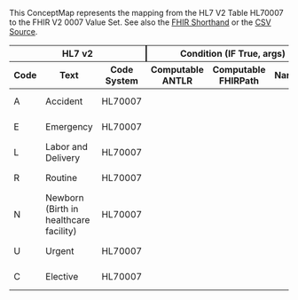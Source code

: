 
This ConceptMap represents the mapping from the HL7 V2 Table HL70007 to the FHIR V2 0007 Value Set. See also the <a href='https://github.com/HL7/v2-to-fhir/blob/master/tank/Table HL70007 to V2 0007.fsh'>FHIR Shorthand</a> or the <a href='https://github.com/HL7/v2-to-fhir/blob/master/mappings/codesystems/HL7 Concept Map_ AdmissionType - Sheet1.csv'>CSV Source</a>.
<table class='grid'><thead>
<tr><th colspan='3' style='border-right: 2px solid black;'>HL7 v2</th><th colspan='3' style='border-right: 2px solid black;'>Condition (IF True, args)</th><th colspan='4'>HL7 FHIR</th><th rowspan='2'>Comments</th></tr>
<tr><th>Code</th><th>Text</th><th>Code System</th><th>Computable ANTLR</th><th>Computable FHIRPath</th><th>Narrative</th><th>Code</th><th>Proposed Extension</th><th>Display</th><th>Code System</th></tr></thead>
<tbody>
<tr><td>A</td><td>Accident</td><td style='border-right: 2px'>HL70007</td><td></td><td></td><td style='border-right: 2px'></td><td>A</td><td></td><td>Accident</td><td><a href='https://hl7.org/fhir/R4/v2/0007/index.html'>http://terminology.hl7.org/CodeSystem/v2-0007</a></td><td></td></tr>
<tr><td>E</td><td>Emergency</td><td style='border-right: 2px'>HL70007</td><td></td><td></td><td style='border-right: 2px'></td><td>E</td><td></td><td>Emergency</td><td><a href='https://hl7.org/fhir/R4/v2/0007/index.html'>http://terminology.hl7.org/CodeSystem/v2-0007</a></td><td></td></tr>
<tr><td>L</td><td>Labor and Delivery</td><td style='border-right: 2px'>HL70007</td><td></td><td></td><td style='border-right: 2px'></td><td>L</td><td></td><td>Labor and Delivery</td><td><a href='https://hl7.org/fhir/R4/v2/0007/index.html'>http://terminology.hl7.org/CodeSystem/v2-0007</a></td><td></td></tr>
<tr><td>R</td><td>Routine</td><td style='border-right: 2px'>HL70007</td><td></td><td></td><td style='border-right: 2px'></td><td>R</td><td></td><td>Routine</td><td><a href='https://hl7.org/fhir/R4/v2/0007/index.html'>http://terminology.hl7.org/CodeSystem/v2-0007</a></td><td></td></tr>
<tr><td>N</td><td>Newborn (Birth in healthcare facility)</td><td style='border-right: 2px'>HL70007</td><td></td><td></td><td style='border-right: 2px'></td><td>N</td><td></td><td>Newborn (Birth in healthcare facility)</td><td><a href='https://hl7.org/fhir/R4/v2/0007/index.html'>http://terminology.hl7.org/CodeSystem/v2-0007</a></td><td></td></tr>
<tr><td>U</td><td>Urgent</td><td style='border-right: 2px'>HL70007</td><td></td><td></td><td style='border-right: 2px'></td><td>U</td><td></td><td>Urgent</td><td><a href='https://hl7.org/fhir/R4/v2/0007/index.html'>http://terminology.hl7.org/CodeSystem/v2-0007</a></td><td></td></tr>
<tr><td>C</td><td>Elective</td><td style='border-right: 2px'>HL70007</td><td></td><td></td><td style='border-right: 2px'></td><td>C</td><td></td><td>Elective</td><td><a href='https://hl7.org/fhir/R4/v2/0007/index.html'>http://terminology.hl7.org/CodeSystem/v2-0007</a></td><td></td></tr>
</tbody></table>
